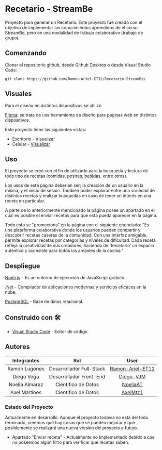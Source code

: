 
# Recetario - StreamBe

 Proyecto para generar un Recetario. Este proyecto fue creado con el objetivo de implementar los conocimientos aprendidos de el curso StreamBe, pero en una modalidad de trabajo colaborativo (trabajo de grupo). 


## Comenzando

Clonar el repositorio github, desde Github Desktop o desde Visual Studio Code:

```
git clone https://github.com/Ramon-Ariel-ET12/Recetario-StreamBe/
```


## Visuales

Para el diseño en distintos dispositivos se utilizó

[Figma](https://www.figma.com/es-es/): se trata de una herramienta de diseño para páginas web en distintos dispositivos.

Este proyecto tiene las siguientes vistas:


- Escritorio - [Visualizar](https://www.figma.com/proto/iBhB7hnwBvfkBibEZLYw3p/Recetario?node-id=1-6&node-type=frame&t=OJYrga8De4QPYm13-0&scaling=scale-down&content-scaling=fixed&page-id=0%3A1&hide-ui=1)
- Celular - [Visualizar](https://www.figma.com/proto/iBhB7hnwBvfkBibEZLYw3p/Recetario?node-id=11-3454&node-type=frame&t=OJYrga8De4QPYm13-0&scaling=scale-down&content-scaling=responsive&page-id=1%3A3&hide-ui=1)


## Uso

El proyecto se creó con el fin de utilizarlo para la busqueda y lectura de todo tipo de recetas (comidas, postres, bebidas, entre otros).

Los usos de esta página deberian ser; la creación de un usuario en la misma, y el inicio de sesión. También poder explorar entre una variedad de distintas recetas y realizar busquedas en caso de tener un interés en una receta en particular.

A parte de lo anteriormente mencionado la página posee un apartado en el cual es posible el enviar recetas para que esta pueda aparecer en la página.

Todo esto se "promociona" en la página con el siguiente enunciado:
"Es una plataforma colaborativa donde los usuarios pueden compartir y descubrir recetas caseras de la comunidad. Con una interfaz amigable, permite explorar recetas por categorías y niveles de dificultad. Cada receta refleja la creatividad de sus creadores, haciendo de 'Recetario' un espacio auténtico y accesible para todos los amantes de la cocina." 


## Despliegue

[Node.js](https://nodejs.org/en/) - Es un entorno de ejecución de JavaScript gratuito

[.Net](https://dotnet.microsoft.com/es-es/) - Compilador de aplicaciones modernas y servicios eficaces en la nube.

[PostgreSQL](https://www.postgresql.org/) - Base de datos relacional.



## Construido con 🛠️

* [Visual Studio Code](https://code.visualstudio.com/#alt-downloads) - Editor de código.


## Autores

| Integrantes        | Rol                   | User                                                    |
| :--------:        | :-:                   | :--:                                                    |
| Ramón Lugones       | Desarrollador Full-Stack     | [Ramon-Ariel-ET12](https://github.com/Ramon-Ariel-ET12)       |
| Diego Vega      | Desarrollador Front-End            | [Diego-VJM](https://github.com/Diego-VJM)       |
| Noelia Almaraz   | Cientifico de Datos            | [NoeliaAT](https://github.com/NoeliaAT)                   |
| Axel Martines  | Cientifico de Datos | [AxelMtz1](https://github.com/AxelMtz1)       |


### Estado del Proyecto

Actualmente en desarrollo. Aunque el proyecto todavía no está del todo terminado, creemos que hay cosas que se pueden mejorar y que posiblemente se realizará una nueva version del proyecto a futuro.

* Apartado "Enviar receta" - Actualmente no implementado debido a que no poseemos algún filtro para verificar que recetas suben.